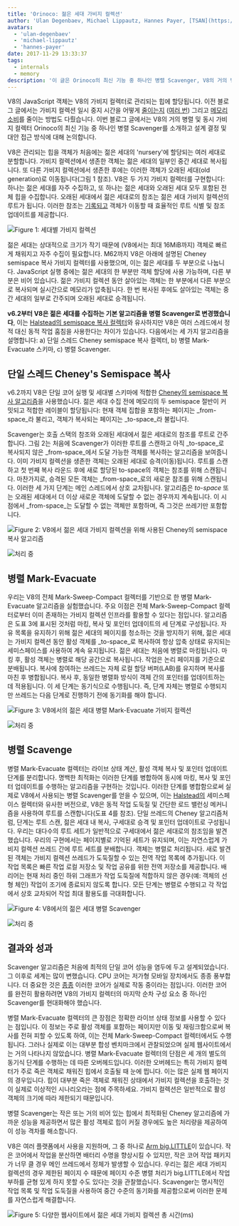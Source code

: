 ```yaml
---
title: 'Orinoco: 젊은 세대 가비지 컬렉션'
author: 'Ulan Degenbaev, Michael Lippautz, Hannes Payer, [TSAN](https://github.com/google/sanitizers/wiki/ThreadSanitizerCppManual)의 친구들'
avatars:
  - 'ulan-degenbaev'
  - 'michael-lippautz'
  - 'hannes-payer'
date: 2017-11-29 13:33:37
tags:
  - internals
  - memory
description: '이 글은 Orinoco의 최신 기능 중 하나인 병렬 Scavenger, V8의 거의 병렬 및 동시 가비지 컬렉터에 대해서 소개합니다.'
---
```

V8의 JavaScript 객체는 V8의 가비지 컬렉터로 관리되는 힙에 할당됩니다. 이전 블로그 글에서는 가비지 컬렉션 일시 중지 시간을 어떻게 [줄이는지](/blog/jank-busters) ([여러 번](/blog/orinoco)) 그리고 [메모리 소비](/blog/optimizing-v8-memory)를 줄이는 방법도 다뤘습니다. 이번 블로그 글에서는 V8의 거의 병렬 및 동시 가비지 컬렉터 Orinoco의 최신 기능 중 하나인 병렬 Scavenger를 소개하고 설계 결정 및 대안 접근 방식에 대해 논의합니다.

<!--truncate-->
V8은 관리되는 힙을 객체가 처음에는 젊은 세대의 'nursery'에 할당되는 여러 세대로 분할합니다. 가비지 컬렉션에서 생존한 객체는 젊은 세대의 일부인 중간 세대로 복사됩니다. 또 다른 가비지 컬렉션에서 생존한 후에는 이러한 객체가 오래된 세대(old generation)로 이동됩니다(그림 1 참조). V8은 두 가지 가비지 컬렉터를 구현합니다: 하나는 젊은 세대를 자주 수집하고, 또 하나는 젊은 세대와 오래된 세대 모두 포함된 전체 힙을 수집합니다. 오래된 세대에서 젊은 세대로의 참조는 젊은 세대 가비지 컬렉션의 루트가 됩니다. 이러한 참조는 [기록되고](/blog/orinoco) 객체가 이동할 때 효율적인 루트 식별 및 참조 업데이트를 제공합니다.

![Figure 1: 세대별 가비지 컬렉션](/_img/orinoco-parallel-scavenger/generational-gc.png)

젊은 세대는 상대적으로 크기가 작기 때문에 (V8에서는 최대 16MiB까지) 객체로 빠르게 채워지고 자주 수집이 필요합니다. M62까지 V8은 아래에 설명된 Cheney semispace 복사 가비지 컬렉터를 사용했으며, 이는 젊은 세대를 두 부분으로 나눕니다. JavaScript 실행 중에는 젊은 세대의 한 부분만 객체 할당에 사용 가능하며, 다른 부분은 비어 있습니다. 젊은 가비지 컬렉션 동안 살아있는 객체는 한 부분에서 다른 부분으로 복사되며 실시간으로 메모리가 압축됩니다. 한 번 복사된 후에도 살아있는 객체는 중간 세대의 일부로 간주되며 오래된 세대로 승격됩니다.

**v6.2부터 V8은 젊은 세대를 수집하는 기본 알고리즘을 병렬 Scavenger로 변경했습니다**, 이는 [Halstead의 semispace 복사 컬렉터](https://dl.acm.org/citation.cfm?id=802017)와 유사하지만 V8은 여러 스레드에서 정적 대신 동적 작업 훔침을 사용한다는 차이가 있습니다. 다음에서는 세 가지 알고리즘을 설명합니다: a) 단일 스레드 Cheney semispace 복사 컬렉터, b) 병렬 Mark-Evacuate 스키마, c) 병렬 Scavenger.

## 단일 스레드 Cheney's Semispace 복사

v6.2까지 V8은 단일 코어 실행 및 세대별 스키마에 적합한 [Cheney의 semispace 복사 알고리즘](https://dl.acm.org/citation.cfm?doid=362790.362798)을 사용했습니다. 젊은 세대 수집 전에 메모리의 두 semispace 절반이 커밋되고 적합한 레이블이 할당됩니다: 현재 객체 집합을 포함하는 페이지는 _from-space_라 불리고, 객체가 복사되는 페이지는 _to-space_라 불립니다.

Scavenger는 호출 스택의 참조와 오래된 세대에서 젊은 세대로의 참조를 루트로 간주합니다. 그림 2는 처음에 Scavenger가 이러한 루트를 스캔하고 아직 _to-space_로 복사되지 않은 _from-space_에서 도달 가능한 객체를 복사하는 알고리즘을 보여줍니다. 이미 가비지 컬렉션을 생존한 객체는 오래된 세대로 승격(이동)됩니다. 루트를 스캔하고 첫 번째 복사 라운드 후에 새로 할당된 to-space의 객체는 참조를 위해 스캔됩니다. 마찬가지로, 승격된 모든 객체는 _from-space_로의 새로운 참조를 위해 스캔됩니다. 이러한 세 가지 단계는 메인 스레드에서 상호 교차됩니다. 알고리즘은 _to-space_ 또는 오래된 세대에서 더 이상 새로운 객체에 도달할 수 없는 경우까지 계속됩니다. 이 시점에서 _from-space_는 도달할 수 없는 객체만 포함하며, 즉 그것은 쓰레기만 포함합니다.

![Figure 2: V8에서 젊은 세대 가비지 컬렉션을 위해 사용된 Cheney의 semispace 복사 알고리즘](/_img/orinoco-parallel-scavenger/cheneys-semispace-copy.png)

![처리 중](/_img/orinoco-parallel-scavenger/cheneys-semispace-copy-processing.png)

## 병렬 Mark-Evacuate

우리는 V8의 전체 Mark-Sweep-Compact 컬렉터를 기반으로 한 병렬 Mark-Evacuate 알고리즘을 실험했습니다. 주요 이점은 전체 Mark-Sweep-Compact 컬렉터로부터 이미 존재하는 가비지 컬렉션 인프라를 활용할 수 있다는 점입니다. 알고리즘은 도표 3에 표시된 것처럼 마킹, 복사 및 포인터 업데이트의 세 단계로 구성됩니다. 자유 목록을 유지하기 위해 젊은 세대의 페이지를 청소하는 것을 방지하기 위해, 젊은 세대는 가비지 컬렉션 동안 활성 객체를 _to-space_로 복사하여 항상 압축 상태로 유지되는 세미스페이스를 사용하여 계속 유지됩니다. 젊은 세대는 처음에 병렬로 마킹됩니다. 마킹 후, 활성 객체는 병렬로 해당 공간으로 복사됩니다. 작업은 논리 페이지를 기준으로 분배됩니다. 복사에 참여하는 쓰레드는 자체 로컬 할당 버퍼(LAB)를 유지하며 복사를 마친 후 병합됩니다. 복사 후, 동일한 병렬화 방식이 객체 간의 포인터를 업데이트하는 데 적용됩니다. 이 세 단계는 동기식으로 수행됩니다. 즉, 단계 자체는 병렬로 수행되지만 쓰레드는 다음 단계로 진행하기 전에 동기화를 해야 합니다.

![Figure 3: V8에서의 젊은 세대 병렬 Mark-Evacuate 가비지 컬렉션](/_img/orinoco-parallel-scavenger/parallel-mark-evacuate.png)

![처리 중](/_img/orinoco-parallel-scavenger/parallel-mark-evacuate-processing.png)

## 병렬 Scavenge

병렬 Mark-Evacuate 컬렉터는 라이브 상태 계산, 활성 객체 복사 및 포인터 업데이트 단계를 분리합니다. 명백한 최적화는 이러한 단계를 병합하여 동시에 마킹, 복사 및 포인터 업데이트를 수행하는 알고리즘을 구현하는 것입니다. 이러한 단계를 병합함으로써 실제로 V8에서 사용되는 병렬 Scavenger를 얻을 수 있으며, 이는 [Halstead의](https://dl.acm.org/citation.cfm?id=802017) 세미스페이스 컬렉터와 유사한 버전으로, V8은 동적 작업 도둑질 및 간단한 로드 밸런싱 메커니즘을 사용하여 루트를 스캔합니다(도표 4를 참조). 단일 쓰레드의 Cheney 알고리즘처럼, 단계는 루트 스캔, 젊은 세대 내 복사, 구세대로 승격 및 포인터 업데이트로 구성됩니다. 우리는 대다수의 루트 세트가 일반적으로 구세대에서 젊은 세대로의 참조임을 발견했습니다. 우리의 구현에서는 페이지별로 기억된 세트가 유지되며, 이는 자연스럽게 가비지 컬렉션 쓰레드 간에 루트 세트를 분배합니다. 객체는 병렬로 처리됩니다. 새로 발견된 객체는 가비지 컬렉션 쓰레드가 도둑질할 수 있는 전역 작업 목록에 추가됩니다. 이 작업 목록은 빠른 작업 로컬 저장소 및 작업 공유를 위한 전역 저장소를 제공합니다. 배리어는 현재 처리 중인 하위 그래프가 작업 도둑질에 적합하지 않은 경우(예: 객체의 선형 체인) 작업이 조기에 종료되지 않도록 합니다. 모든 단계는 병렬로 수행되고 각 작업에서 상호 교차되어 작업 최대 활용도를 극대화합니다.

![Figure 4: V8에서의 젊은 세대 병렬 Scavenger](/_img/orinoco-parallel-scavenger/parallel-scavenge.png)

![처리 중](/_img/orinoco-parallel-scavenger/parallel-scavenge-processing.png)

## 결과와 성과

Scavenger 알고리즘은 처음에 최적의 단일 코어 성능을 염두에 두고 설계되었습니다. 그 이후로 세계는 많이 변했습니다. CPU 코어는 저가형 모바일 장치에서도 종종 풍부합니다. 더 중요한 것은 [종종](https://dl.acm.org/citation.cfm?id=2968469) 이러한 코어가 실제로 작동 중이라는 점입니다. 이러한 코어를 완전히 활용하려면 V8의 가비지 컬렉터의 마지막 순차 구성 요소 중 하나인 Scavenger를 현대화해야 했습니다.

병렬 Mark-Evacuate 컬렉터의 큰 장점은 정확한 라이브 상태 정보를 사용할 수 있다는 점입니다. 이 정보는 주로 활성 객체를 포함하는 페이지만 이동 및 재링크함으로써 복사를 전혀 피할 수 있도록 하여, 이는 전체 Mark-Sweep-Compact 컬렉터에서도 수행됩니다. 그러나 실제로 이는 대부분 합성 벤치마크에서 관찰되었으며 실제 웹사이트에서는 거의 나타나지 않았습니다. 병렬 Mark-Evacuate 컬렉터의 단점은 세 개의 별도의 동기식 단계를 수행하는 데 따른 오버헤드입니다. 이러한 오버헤드는 특히 가비지 컬렉터가 주로 죽은 객체로 채워진 힙에서 호출될 때 눈에 띕니다. 이는 많은 실제 웹 페이지의 경우입니다. 힙이 대부분 죽은 객체로 채워진 상태에서 가비지 컬렉션을 호출하는 것이 실제로 이상적인 시나리오라는 점에 주목하세요. 가비지 컬렉션은 일반적으로 활성 객체의 크기에 따라 제한되기 때문입니다.

병렬 Scavenger는 작은 또는 거의 비어 있는 힙에서 최적화된 Cheney 알고리즘에 가까운 성능을 제공하면서 많은 활성 객체로 힙이 커질 경우에도 높은 처리량을 제공하여 이 성능 격차를 해소합니다.

V8은 여러 플랫폼에서 사용을 지원하며, 그 중 하나로 [Arm big.LITTLE](https://developer.arm.com/technologies/big-little)이 있습니다. 작은 코어에서 작업을 분산하면 배터리 수명을 향상시킬 수 있지만, 작은 코어 작업 패키지가 너무 클 경우 메인 쓰레드에서 정체가 발생할 수 있습니다. 우리는 젊은 세대 가비지 컬렉션의 경우 제한된 페이지 수 때문에 페이지 수준 병렬 처리가 big.LITTLE에서 작업 부하를 균형 있게 하지 못할 수도 있다는 것을 관찰했습니다. Scavenger는 명시적인 작업 목록 및 작업 도둑질을 사용하여 중간 수준의 동기화를 제공함으로써 이러한 문제를 자연스럽게 해결합니다.

![Figure 5: 다양한 웹사이트에서 젊은 세대 가비지 컬렉션 총 시간(ms)](/_img/orinoco-parallel-scavenger/results.png)
